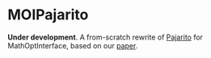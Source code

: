 # MOIPajarito

**Under development**.
A from-scratch rewrite of [Pajarito](https://github.com/JuliaOpt/Pajarito.jl#references) for MathOptInterface, based on our [paper](http://arxiv.org/abs/1808.05290).
